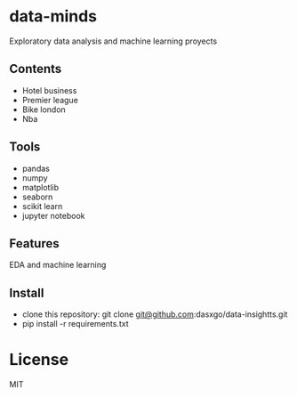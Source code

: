 # **data-minds**
 Exploratory data analysis and machine learning proyects 

## **Contents**

- Hotel business 
- Premier league
- Bike london 
- Nba

## **Tools**

- pandas 
- numpy
- matplotlib
- seaborn 
- scikit learn
- jupyter notebook

## **Features**

EDA and machine learning

## **Install**

- clone this repository: git clone git@github.com:dasxgo/data-insightts.git
- pip install -r requirements.txt

# **License**
MIT



